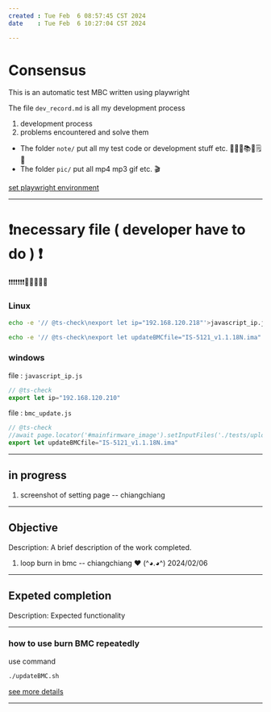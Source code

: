 ```yaml
---
created : Tue Feb  6 08:57:45 CST 2024
date    : Tue Feb  6 10:27:04 CST 2024

---
```

# Consensus
This is an automatic test MBC written using playwright

The file `dev_record.md` is all my development process
1. development process
2. problems encountered and solve them

+ The folder `note/` put all my test code or development stuff etc.  📜📄📑📚🧾🗒️📝
+ The folder `pic/` put all mp4 mp3 gif etc. 🎬

[set playwright environment](http://sd20-server.aewin.com:3000/_67u42-XQvisBUMef1VGeQ)

---
# ❗necessary file ( developer  have to do ) ❗
❗❗❗❗❗❗❗🧬🧬🧬🧬🧬
### Linux
```bash
echo -e '// @ts-check\nexport let ip="192.168.120.218"'>javascript_ip.js
```
```bash
echo -e '// @ts-check\nexport let updateBMCfile="IS-5121_v1.1.18N.ima"'>bmc_update.js
```


### windows
file : `javascript_ip.js`
```js
// @ts-check
export let ip="192.168.120.210"
```
file : `bmc_update.js`
```js
// @ts-check
//await page.locator('#mainfirmware_image').setInputFiles('./tests/uploadFiles/IS-5121_v1.1.18N.ima');
export let updateBMCfile="IS-5121_v1.1.18N.ima"
```


---
## in progress
1. screenshot of setting page    -- chiangchiang 

---
## Objective
Description: A brief description of the work completed.
1. loop burn in bmc				-- chiangchiang  ❤️  (^◕.◕^)   2024/02/06

---
## Expeted completion
Description: Expected functionality


---
###  how to use burn BMC repeatedly
use command
```bash
./updateBMC.sh
```
[see more details](http://sd20-server.aewin.com:3000/7d_073JjTEiIFLKFqkMNsw)

---
